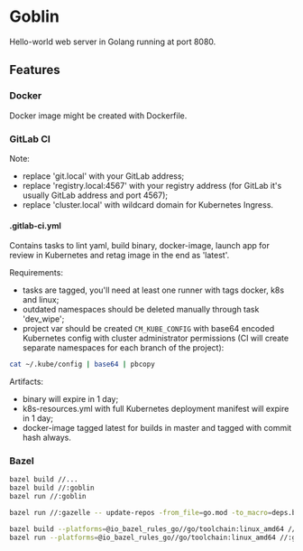 # Goblin

Hello-world web server in Golang running at port 8080.

## Features

### Docker

Docker image might be created with Dockerfile.

### GitLab CI

Note:

* replace 'git.local' with your GitLab address;
* replace 'registry.local:4567' with your registry address (for GitLab it's usually GitLab address and port 4567);
* replace 'cluster.local' with wildcard domain for Kubernetes Ingress.

#### .gitlab-ci.yml

Contains tasks to lint yaml, build binary, docker-image, launch app for review in Kubernetes and retag image in the end as 'latest'.

Requirements:

* tasks are tagged, you'll need at least one runner with tags docker, k8s and linux;
* outdated namespaces should be deleted manually through task 'dev_wipe';
* project var should be created `CM_KUBE_CONFIG` with base64 encoded Kubernetes config with cluster administrator permissions (CI will create separate namespaces for each branch of the project):

```bash
cat ~/.kube/config | base64 | pbcopy
```

Artifacts:

* binary will expire in 1 day;
* k8s-resources.yml with full Kubernetes deployment manifest will expire in 1 day;
* docker-image tagged latest for builds in master and tagged with commit hash always.

### Bazel

```bash
bazel build //...
bazel build //:goblin
bazel run //:goblin

bazel run //:gazelle -- update-repos -from_file=go.mod -to_macro=deps.bzl%go_dependencies

bazel build --platforms=@io_bazel_rules_go//go/toolchain:linux_amd64 //...
bazel run --platforms=@io_bazel_rules_go//go/toolchain:linux_amd64 //:goblin
```
